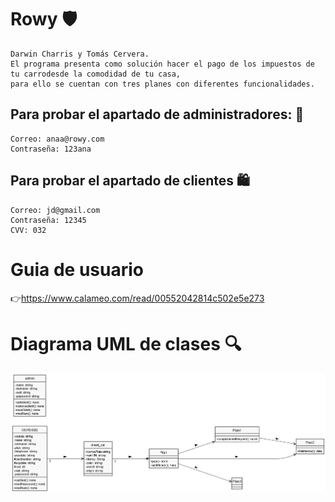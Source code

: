 # Rowy 🛡️
```
Darwin Charris y Tomás Cervera.
El programa presenta como solución hacer el pago de los impuestos de tu carrodesde la comodidad de tu casa,
para ello se cuentan con tres planes con diferentes funcionalidades.
```
## Para probar el apartado de administradores: 👷
```
Correo: anaa@rowy.com
Contraseña: 123ana
```
## Para probar el apartado de clientes 🛍️
```
Correo: jd@gmail.com
Contraseña: 12345
CVV: 032
```
# Guia de usuario
👉https://www.calameo.com/read/00552042814c502e5e273
# Diagrama UML de clases 🔍
<img src="RowyUML.png" alt="Diagrama"/>


